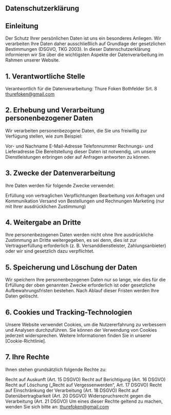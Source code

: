 <html>
<head>
<meta name="google-site-verification" content="O0VCZ4RSpoJQ-lD0PgLqruxw8QYePHl5jxtbAVEgF60" />
</head>
<body>

## Datenschutzerklärung
## Einleitung
Der Schutz Ihrer persönlichen Daten ist uns ein besonderes Anliegen. Wir verarbeiten Ihre Daten daher ausschließlich auf Grundlage der gesetzlichen Bestimmungen (DSGVO, TKG 2003). In dieser Datenschutzerklärung informieren wir Sie über die wichtigsten Aspekte der Datenverarbeitung im Rahmen unserer Website.

## 1. Verantwortliche Stelle
Verantwortlich für die Datenverarbeitung:
Thure Foken
Bothfelder Srt. 8
thurefoken@gmail.com

## 2. Erhebung und Verarbeitung personenbezogener Daten
Wir verarbeiten personenbezogene Daten, die Sie uns freiwillig zur Verfügung stellen, wie zum Beispiel:

Vor- und Nachname
E-Mail-Adresse
Telefonnummer
Rechnungs- und Lieferadresse
Die Bereitstellung dieser Daten ist notwendig, um unsere Dienstleistungen erbringen oder auf Anfragen antworten zu können.

## 3. Zwecke der Datenverarbeitung
Ihre Daten werden für folgende Zwecke verwendet:

Erfüllung von vertraglichen Verpflichtungen
Bearbeitung von Anfragen und Kommunikation
Versand von Bestellungen und Rechnungen
Marketing (nur mit Ihrer ausdrücklichen Zustimmung)
## 4. Weitergabe an Dritte
Ihre personenbezogenen Daten werden nicht ohne Ihre ausdrückliche Zustimmung an Dritte weitergegeben, es sei denn, dies ist zur Vertragserfüllung erforderlich (z. B. Versanddienstleister, Zahlungsanbieter) oder wir sind gesetzlich dazu verpflichtet.

## 5. Speicherung und Löschung der Daten
Wir speichern Ihre personenbezogenen Daten nur so lange, wie dies für die Erfüllung der oben genannten Zwecke erforderlich ist oder gesetzliche Aufbewahrungsfristen bestehen. Nach Ablauf dieser Fristen werden Ihre Daten gelöscht.

## 6. Cookies und Tracking-Technologien
Unsere Website verwendet Cookies, um die Nutzererfahrung zu verbessern und Analysen durchzuführen. Sie können der Verwendung von Cookies jederzeit widersprechen. Weitere Informationen finden Sie in unserer [Cookie-Richtlinie].

## 7. Ihre Rechte
Ihnen stehen grundsätzlich folgende Rechte zu:

Recht auf Auskunft (Art. 15 DSGVO)
Recht auf Berichtigung (Art. 16 DSGVO)
Recht auf Löschung („Recht auf Vergessenwerden“, Art. 17 DSGVO)
Recht auf Einschränkung der Verarbeitung (Art. 18 DSGVO)
Recht auf Datenübertragbarkeit (Art. 20 DSGVO)
Widerspruchsrecht gegen die Verarbeitung (Art. 21 DSGVO)
Um eines dieser Rechte geltend zu machen, wenden Sie sich bitte an:
thurefoken@gmail.com

</body>
</html>
